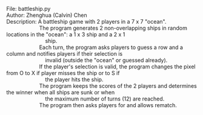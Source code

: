 File: battleship.py\
Author: Zhenghua (Calvin) Chen\
Description: A battleship game with 2 players in a 7 x 7 "ocean".\
&nbsp; &nbsp; &nbsp; &nbsp; &nbsp; &nbsp; &nbsp; &nbsp; &nbsp; &nbsp; &nbsp; The program generates 2 non-overlapping ships in random locations in the "ocean": a 1 x 3 ship and a 2 x 1\
&nbsp; &nbsp; &nbsp; &nbsp; &nbsp; &nbsp; &nbsp; &nbsp; &nbsp; &nbsp; &nbsp; &nbsp; &nbsp; ship.\
&nbsp; &nbsp; &nbsp; &nbsp; &nbsp; &nbsp; &nbsp; &nbsp; &nbsp; &nbsp; &nbsp; Each turn, the program asks players to guess a row and a column and notifies players if their selection is\
&nbsp; &nbsp; &nbsp; &nbsp; &nbsp; &nbsp; &nbsp; &nbsp; &nbsp; &nbsp; &nbsp; &nbsp; &nbsp; invalid (outside the "ocean" or guessed already).\
&nbsp; &nbsp; &nbsp; &nbsp; &nbsp; &nbsp; &nbsp; &nbsp; &nbsp; &nbsp; &nbsp; If the player's selection is valid, the program changes the pixel from O to X if player misses the ship or to S if\
&nbsp; &nbsp; &nbsp; &nbsp; &nbsp; &nbsp; &nbsp; &nbsp; &nbsp; &nbsp; &nbsp; &nbsp; &nbsp; the player hits the ship.\
&nbsp; &nbsp; &nbsp; &nbsp; &nbsp; &nbsp; &nbsp; &nbsp; &nbsp; &nbsp; &nbsp; The program keeps the scores of the 2 players and determines the winner when all ships are sunk or when\
&nbsp; &nbsp; &nbsp; &nbsp; &nbsp; &nbsp; &nbsp; &nbsp; &nbsp; &nbsp; &nbsp; &nbsp; &nbsp; the maximum number of turns (12) are reached.\
&nbsp; &nbsp; &nbsp; &nbsp; &nbsp; &nbsp; &nbsp; &nbsp; &nbsp; &nbsp; &nbsp; The program then asks players for and allows rematch.
